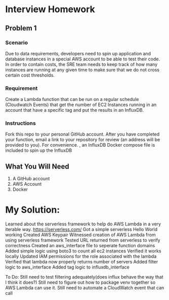 # Interview Homework


## Problem 1

### Scenario
Due to data requirements, developers need to spin up application and database instances in a special AWS account to be able to test their code.  In order to contain costs, the SRE team needs to keep track of how many instances are running at any given time to make sure that we do not cross certain cost thresholds.

### Requirement
Create a Lambda function that can be run on a regular schedule (Cloudwatch Events) that get the number of EC2 Instances running in an account that have a specific tag and put the results in an InfluxDB.

### Instructions
Fork this repo to your personal GitHub account.  After you have completed your function, email a link to your repository for review (an address will be provided to you).  For convenience. , an InfluxDB Docker compose file is included to spin up the InfluxDB

## What You Will Need
1.  A GitHub account
2.  AWS Account
3.  Docker

# My Solution:

Learned about the serverless framework to help do AWS Lambda in a very iterable way. https://serverless.com/
Got a simple serverless Hello World working
    Created AWS Keypair
    Witnessed creation of AWS Lambda from using serverless framework
    Tested URL returned from serverless to verify correctness
Created an aws_interface file to seperate function domains
Added simple logic using boto3 to count all ec2 instances
Verified it works locally
Updated IAM permissions for the role associated with the lambda
Verified that lambda now properly returns number of servers
Added filter logic to aws_interface
Added tag logic to influxdb_interface

To Do:
Still need to test filtering adequately(does influx behave the way that I think it does?)
Still need to figure out how to package venv together so AWS Lambda can use it.
Still need to automate a CloudWatch event that can call

